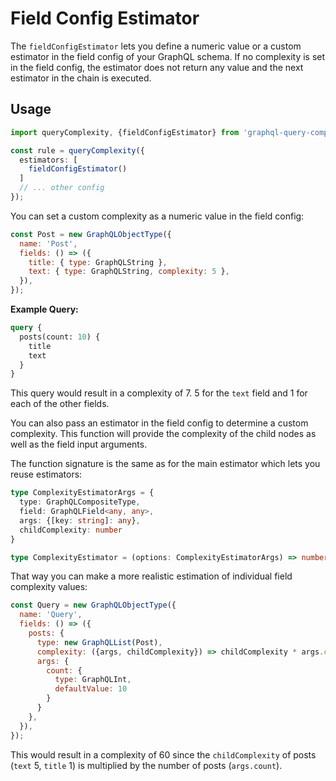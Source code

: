 # Field Config Estimator

The `fieldConfigEstimator` lets you define a numeric value or a custom estimator
in the field config of your GraphQL schema. If no complexity is set in the field config,
the estimator does not return any value and the next estimator in the chain is executed. 

## Usage

````typescript
import queryComplexity, {fieldConfigEstimator} from 'graphql-query-complexity';

const rule = queryComplexity({
  estimators: [
    fieldConfigEstimator()
  ]
  // ... other config
});
````

You can set a custom complexity as a numeric value in the field config:

```javascript
const Post = new GraphQLObjectType({
  name: 'Post',
  fields: () => ({
    title: { type: GraphQLString },
    text: { type: GraphQLString, complexity: 5 },
  }),
});
```

**Example Query:**

```graphql
query {
  posts(count: 10) {
    title
    text
  }
}
```

This query would result in a complexity of 7. 
5 for the `text` field and 1 for each of the other fields. 

You can also pass an estimator in the field config to determine a custom complexity. 
This function will provide the complexity of the child nodes as well as the field input arguments.

The function signature is the same as for the main estimator which lets you reuse estimators:

```typescript
type ComplexityEstimatorArgs = {
  type: GraphQLCompositeType,
  field: GraphQLField<any, any>,
  args: {[key: string]: any},
  childComplexity: number
}

type ComplexityEstimator = (options: ComplexityEstimatorArgs) => number | void;
```

That way you can make a more realistic estimation of individual field complexity values:

```javascript
const Query = new GraphQLObjectType({
  name: 'Query',
  fields: () => ({
    posts: {
      type: new GraphQLList(Post),
      complexity: ({args, childComplexity}) => childComplexity * args.count,
      args: {
        count: {
          type: GraphQLInt,
          defaultValue: 10
        }
      }
    },
  }),
});
```

This would result in a complexity of 60 since the `childComplexity` of posts (`text` 5, `title` 1) is multiplied by the
number of posts (`args.count`).

